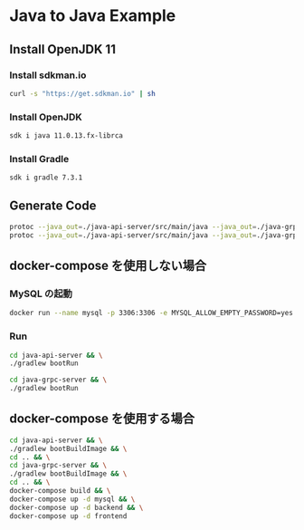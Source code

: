 # Java to Java Example

## Install OpenJDK 11

### Install sdkman.io

```sh
curl -s "https://get.sdkman.io" | sh
```

### Install OpenJDK

```sh
sdk i java 11.0.13.fx-librca
```

### Install Gradle

```sh
sdk i gradle 7.3.1
```

## Generate Code

```sh
protoc --java_out=./java-api-server/src/main/java --java_out=./java-grpc-server/src/main/java --proto_path=./proto message.proto && \
protoc --java_out=./java-api-server/src/main/java --java_out=./java-grpc-server/src/main/java --proto_path=./proto hello.proto
```

## docker-compose を使用しない場合

### MySQL の起動

```sh
docker run --name mysql -p 3306:3306 -e MYSQL_ALLOW_EMPTY_PASSWORD=yes -e MYSQL_DATABASE=test -v "$(pwd)/mysql_ddl":/docker-entrypoint-initdb.d -it -d mysql:latest
```

### Run

```sh
cd java-api-server && \
./gradlew bootRun
```

```sh
cd java-grpc-server && \
./gradlew bootRun
```

## docker-compose を使用する場合

```sh
cd java-api-server && \
./gradlew bootBuildImage && \
cd .. && \
cd java-grpc-server && \
./gradlew bootBuildImage && \
cd .. && \
docker-compose build && \
docker-compose up -d mysql && \
docker-compose up -d backend && \
docker-compose up -d frontend
```
